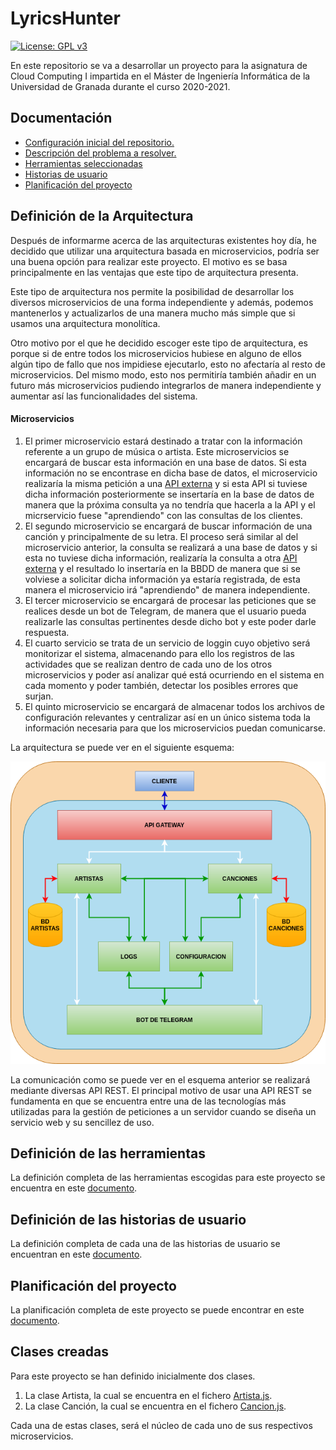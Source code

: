# LyricsHunter

[![License: GPL v3](https://img.shields.io/badge/License-GPLv3-blue.svg)](https://www.gnu.org/licenses/gpl-3.0)

En este repositorio se va a desarrollar un proyecto para la asignatura de Cloud Computing I impartida en el Máster de Ingeniería Informática de la Universidad de Granada durante el curso 2020-2021.

## Documentación

* [Configuración inicial del repositorio.](Doc/Configuracion_Inicial.md)
* [Descripción del problema a resolver.](Doc/Descripcion_Problema.md) 
* [Herramientas seleccionadas](Doc/Herramientas.md)
* [Historias de usuario](Doc/HistoriasUsuario.md)
* [Planificación del proyecto](Doc/Planificacion.md)


## Definición de la Arquitectura

Después de informarme acerca de las arquitecturas existentes hoy día, he decidido que utilizar una arquitectura basada en microservicios, podría ser una buena opción para realizar este proyecto. El motivo es se basa principalmente en las ventajas que este tipo de arquitectura presenta. 

Este tipo de arquitectura nos permite la posibilidad de desarrollar los diversos microservicios de una forma independiente y además, podemos mantenerlos y actualizarlos de una manera mucho más simple que si usamos una arquitectura monolítica. 

Otro motivo por el que he decidido escoger este tipo de arquitectura, es porque si de entre todos los microservicios hubiese en alguno de ellos algún tipo de fallo que nos impidiese ejecutarlo, esto no afectaría al resto de microservicios. Del mismo modo, esto nos permitiría también añadir en un futuro más microservicios pudiendo integrarlos de manera independiente y aumentar así las funcionalidades del sistema.

#### Microservicios

1. El primer microservicio estará destinado a tratar con la información referente a un grupo de música o artista. Este microservicios se encargará de buscar esta información en una base de datos. Si esta información no se encontrase en dicha base de datos, el microservicio realizaría la misma petición a una [API externa](https://www.theaudiodb.com/api_guide.php) y si esta API si tuviese dicha información posteriormente se insertaría en la base de datos de manera que la próxima consulta ya no tendría que hacerla a la API y el micrservicio fuese "aprendiendo" con las consultas de los clientes.
2. El segundo microservicio se encargará de buscar información de una canción y principalmente de su letra. El proceso será similar al del microservicio anterior, la consulta se realizará a una base de datos y si esta no tuviese dicha información, realizaría la consulta a otra [API externa](https://lyricsovh.docs.apiary.io/#reference) y el resultado lo insertaría en la BBDD de manera que si se volviese a solicitar dicha información ya estaría registrada, de esta manera el microservicio irá "aprendiendo" de manera independiente.
3. El tercer microservicio se encargará de procesar las peticiones que se realices desde un bot de Telegram, de manera que el usuario pueda realizarle las consultas pertinentes desde dicho bot y este poder darle respuesta.
4. El cuarto servicio se trata de un servicio de loggin cuyo objetivo será monitorizar el sistema, almacenando para ello los registros de las actividades que se realizan dentro de cada uno de los otros microservicios y poder así analizar qué está ocurriendo en el sistema en cada momento y poder también, detectar los posibles errores que surjan. 
5. El quinto microservicio se encargará de almacenar todos los archivos de configuración relevantes y centralizar así en un único sistema toda la información necesaria para que los microservicios puedan comunicarse.


La arquitectura se puede ver en el siguiente esquema:

![Arquitectura](Doc/Img/Img_Arquitectura/arquitectura.png "Arquitectura")

La comunicación como se puede ver en el esquema anterior se realizará mediante diversas API REST. El principal motivo de usar una API REST se fundamenta en que se encuentra entre una de las tecnologías más utilizadas para la gestión de peticiones a un servidor cuando se diseña un servicio web y su sencillez de uso.


## Definición de las herramientas

La definición completa de las herramientas escogidas para este proyecto se encuentra en este [documento](Doc/Herramientas.md).

## Definición de las historias de usuario

La definición completa de cada una de las historias de usuario se encuentran en este [documento](Doc/HistoriasUsuario.md).

## Planificación del proyecto
La planificación completa de este proyecto se puede encontrar en este [documento](Doc/Planificacion.md).

## Clases creadas

Para este proyecto se han definido inicialmente dos clases. 

1. La clase Artista, la cual se encuentra en el fichero [Artista.js](src/Artista.js).
2. La clase Canción, la cual se encuentra en el fichero [Cancion.js](src/Cancion.js).

Cada una de estas clases, será el núcleo de cada uno de sus respectivos microservicios.

